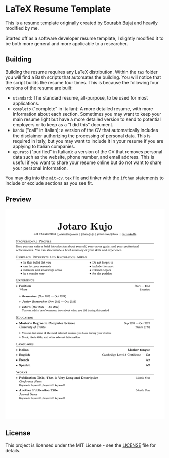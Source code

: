 # LaTeX Resume Template

This is a resume template originally created by [Sourabh Bajaj](https://github.com/sb2nov/resume) and heavily modified by me.

Started off as a software developer resume template, I slightly modified it to be both more general and more applicable to a researcher.

## Building

Building the resume requires any LaTeX distribution. Within the `tex` folder you will find a Bash scripts
that automates the building. You will notice that the script builds the resume four times. This is because
the following four versions of the resume are built:

- `standard`: The standard resume, all-purpose, to be used for most applications.
- `completo` ("complete" in Italian): A more detailed resume, with more information about each section.
  Sometimes you may want to keep your main resume light but have a more detailed version to send to
  potential employers or to keep as a "I did this" document.
- `bando` ("call" in Italian): a version of the CV that automatically includes the disclaimer
  authorizing the processing of personal data. This is required in Italy, but you may want to include
  it in your resume if you are applying to Italian companies.
- `epurato` ("purified" in Italian): a version of the CV that removes personal data such as the
  website, phone number, and email address. This is useful if you want to share your resume online
  but do not want to share your personal information.

You may dig into the `mit-cv.tex` file and tinker with the `ifthen` statements to include or exclude
sections as you see fit.

## Preview

![Resume Screenshot](/resume_preview.png)

## License

This project is licensed under the MIT License - see the [LICENSE](LICENSE) file for details.
